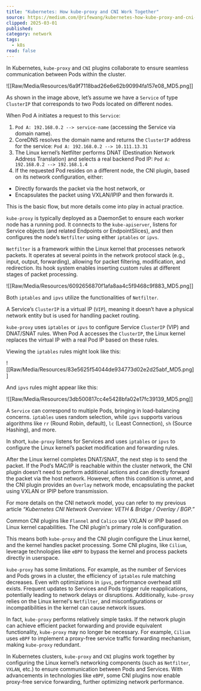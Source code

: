```yaml
---
title: "Kubernetes: How kube-proxy and CNI Work Together"
source: https://medium.com/@rifewang/kubernetes-how-kube-proxy-and-cni-work-together-1255d273f291
clipped: 2025-03-01
published: 
category: network
tags:
  - k8s
read: false
---
```



In Kubernetes, `kube-proxy` and `CNI` plugins collaborate to ensure seamless communication between Pods within the cluster.

![[Raw/Media/Resources/6a9f7118bad26e6e62b90994fa157e08_MD5.png]]

As shown in the image above, let’s assume we have a `Service` of type `ClusterIP` that corresponds to two Pods located on different nodes.

When Pod A initiates a request to this `Service`:

1.  `Pod A: 192.168.0.2 --> service-name` (accessing the Service via domain name).
2.  CoreDNS resolves the domain name and returns the `ClusterIP` address for the service: `Pod A: 192.168.0.2 --> 10.111.13.31`
3.  The Linux kernel’s Netfilter performs DNAT (Destination Network Address Translation) and selects a real backend Pod IP: `Pod A: 192.168.0.2 --> 192.168.1.4`
4.  If the requested Pod resides on a different node, the CNI plugin, based on its network configuration, either:

-   Directly forwards the packet via the host network, or
-   Encapsulates the packet using VXLAN/IPIP and then forwards it.

This is the basic flow, but more details come into play in actual practice.

`kube-proxy` is typically deployed as a DaemonSet to ensure each worker node has a running pod. It connects to the `kube-apiserver`, listens for Service objects (and related Endpoints or EndpointSlices), and then configures the node’s `Netfilter` using either `iptables` or `ipvs`.

`Netfilter` is a framework within the Linux kernel that processes network packets. It operates at several points in the network protocol stack (e.g., input, output, forwarding), allowing for packet filtering, modification, and redirection. Its hook system enables inserting custom rules at different stages of packet processing.

![[Raw/Media/Resources/6092656870f1afa8aa4c5f9468c9f883_MD5.png]]

Both `iptables` and `ipvs` utilize the functionalities of `Netfilter`.

A Service’s `ClusterIP` is a virtual IP (`VIP`), meaning it doesn’t have a physical network entity but is used for handling packet routing.

`kube-proxy` uses `iptables` or `ipvs` to configure Service `ClusterIP` (VIP) and DNAT/SNAT rules. When Pod A accesses the `ClusterIP`, the Linux kernel replaces the virtual IP with a real Pod IP based on these rules.

Viewing the `iptables` rules might look like this:

![[Raw/Media/Resources/83e5625f54044de934773d02e2d25abf_MD5.png]]

And `ipvs` rules might appear like this:

![[Raw/Media/Resources/3db500817cc4e5428bfa02e17fc39139_MD5.png]]

A `Service` can correspond to multiple Pods, bringing in load-balancing concerns. `iptables` uses random selection, while `ipvs` supports various algorithms like `rr` (Round Robin, default), `lc` (Least Connection), `sh` (Source Hashing), and more.

In short, `kube-proxy` listens for Services and uses `iptables` or `ipvs` to configure the Linux kernel’s packet modification and forwarding rules.

After the Linux kernel completes DNAT/SNAT, the next step is to send the packet. If the Pod’s MAC/IP is reachable within the cluster network, the CNI plugin doesn’t need to perform additional actions and can directly forward the packet via the host network. However, often this condition is unmet, and the CNI plugin provides an `Overlay` network mode, encapsulating the packet using VXLAN or IPIP before transmission.

For more details on the CNI network model, you can refer to my previous article *“Kubernetes CNI Network Overview: VETH & Bridge / Overlay / BGP.”*

Common CNI plugins like `Flannel` and `Calico` use VXLAN or IPIP based on Linux kernel capabilities. The CNI plugin's primary role is configuration.

This means both `kube-proxy` and the CNI plugin configure the Linux kernel, and the kernel handles packet processing. Some CNI plugins, like `Cilium`, leverage technologies like `eBPF` to bypass the kernel and process packets directly in userspace.

`kube-proxy` has some limitations. For example, as the number of Services and Pods grows in a cluster, the efficiency of `iptables` rule matching decreases. Even with optimizations in `ipvs`, performance overhead still exists. Frequent updates to Services and Pods trigger rule reapplications, potentially leading to network delays or disruptions. Additionally, `kube-proxy` relies on the Linux kernel's `Netfilter`, and misconfigurations or incompatibilities in the kernel can cause network issues.

In fact, `kube-proxy` performs relatively simple tasks. If the network plugin can achieve efficient packet forwarding and provide equivalent functionality, `kube-proxy` may no longer be necessary. For example, `Cilium` uses `eBPF` to implement a proxy-free service traffic forwarding mechanism, making `kube-proxy` redundant.

In Kubernetes clusters, `kube-proxy` and `CNI` plugins work together by configuring the Linux kernel’s networking components (such as `Netfilter`, `VXLAN`, etc.) to ensure communication between Pods and Services. With advancements in technologies like `eBPF`, some CNI plugins now enable proxy-free service forwarding, further optimizing network performance.